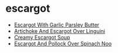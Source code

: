 # escargot

 * [Escargot With Garlic Parsley Butter](../index/e/escargot-with-garlic-parsley-butter.json)
 * [Artichoke And Escargot Over Linguini](../index/a/artichoke-and-escargot-over-linguini.json)
 * [Creamy Escargot Soup](../index/c/creamy-escargot-soup.json)
 * [Escargot And Pollock Over Spinach Noo](../index/e/escargot-and-pollock-over-spinach-noo.json)
